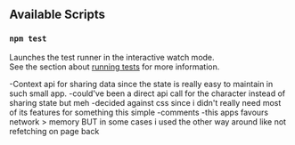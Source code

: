 ## Available Scripts

### `npm test`

Launches the test runner in the interactive watch mode.\
See the section about [running tests](https://facebook.github.io/create-react-app/docs/running-tests) for more information.

-Context api for sharing data since the state is really easy to maintain in such small app.
-could've been a direct api call for the character instead of sharing state but meh
-decided against css since i didn't really need most of its features for something this simple
-comments
-this apps favours network > memory BUT in some cases i used the other way around like not refetching on page back
